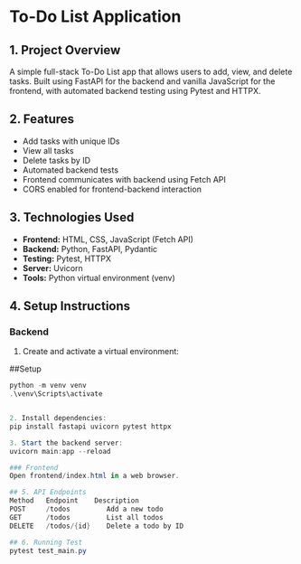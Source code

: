 # To-Do List Application

## 1. Project Overview
A simple full-stack To-Do List app that allows users to add, view, and delete tasks. Built using FastAPI for the backend and vanilla JavaScript for the frontend, with automated backend testing using Pytest and HTTPX.

## 2. Features
- Add tasks with unique IDs
- View all tasks
- Delete tasks by ID
- Automated backend tests
- Frontend communicates with backend using Fetch API
- CORS enabled for frontend-backend interaction


## 3. Technologies Used
- **Frontend:** HTML, CSS, JavaScript (Fetch API)
- **Backend:** Python, FastAPI, Pydantic
- **Testing:** Pytest, HTTPX
- **Server:** Uvicorn
- **Tools:** Python virtual environment (venv)


## 4. Setup Instructions

### Backend

1. Create and activate a virtual environment:

##Setup

```powershell
python -m venv venv
.\venv\Scripts\activate


2. Install dependencies:
pip install fastapi uvicorn pytest httpx

3. Start the backend server:
uvicorn main:app --reload

### Frontend
Open frontend/index.html in a web browser.

## 5. API Endpoints
Method	 Endpoint	 Description
POST	 /todos	        Add a new todo
GET	     /todos	        List all todos
DELETE	 /todos/{id}	Delete a todo by ID

## 6. Running Test
pytest test_main.py

